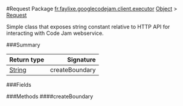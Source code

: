 #Request
Package [fr.faylixe.googlecodejam.client.executor](nullfr/faylixe/googlecodejam/client/executor)
[Object]() > [Request]()

<p>Simple class that exposes string constant
 relative to HTTP API for interacting with
 Code Jam webservice.</p>

###Summary

Return type | Signature
--- | ---:
[String]() | createBoundary

###Fields

###Methods
####createBoundary

